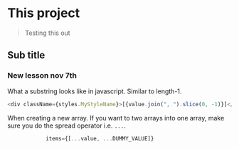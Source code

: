 # This project

> Testing this out

## Sub title

### New lesson nov 7th

What a substring looks like in javascript. Similar to length-1.

```js
<div className={styles.MyStyleName}>[{value.join(", ").slice(0, -1)}]</div>
```

When creating a new array. If you want to two arrays into one array, make sure you do the spread operator i.e. `...`.

```js
            items={[...value, ...DUMMY_VALUE]}
```
